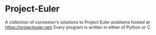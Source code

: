 # Project-Euler
A collection of convexion's solutions to Project Euler problems hosted at https://projecteuler.net/
Every program is written in either of Python or C.
